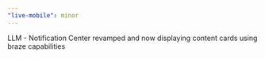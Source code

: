 ```yaml
---
"live-mobile": minor
---
```


LLM - Notification Center revamped and now displaying content cards using braze capabilities

